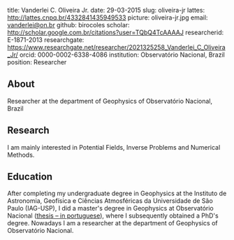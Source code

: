 title: Vanderlei C. Oliveira Jr.
date: 29-03-2015
slug: oliveira-jr
lattes: http://lattes.cnpq.br/4332841435949533
picture: oliveira-jr.jpg
email: vanderlei@on.br
github: birocoles
scholar: http://scholar.google.com.br/citations?user=TQbQ4TcAAAAJ
researcherid: E-1871-2013
researchgate: https://www.researchgate.net/researcher/2021325258_Vanderlei_C_Oliveira_Jr/
orcid: 0000-0002-6338-4086
institution: Observatório Nacional, Brazil
position: Researcher

## About

Researcher at the department of Geophysics of Observatório Nacional, Brazil

## Research

I am mainly interested in Potential Fields, Inverse Problems and Numerical
Methods.

## Education

After completing my undergraduate degree in Geophysics at the Instituto de
Astronomia, Geofísica e Ciências Atmosféricas da Universidade de São Paulo
(IAG-USP), I did a master's degree in Geophysics at Observatório Nacional
([thesis – in
portuguese](http://www.on.br/conteudo/dppg_e_iniciacao/dppg/ferramenta_teses/teses/GEOFISICA/%5B262_36-45_C%5Dvanderlei_dissertacao.pdf)),
where I subsequently obtained a PhD's degree.
Nowadays I am a researcher at the department of Geophysics of Observatório
Nacional.

